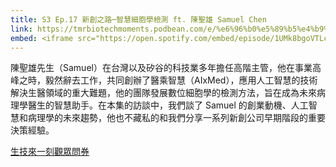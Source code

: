 ```yaml
---
title: S3 Ep.17 新創之路─智慧細胞學檢測 ft. 陳聖雄 Samuel Chen
link: https://tmrbiotechmoments.podbean.com/e/%e6%96%b0%e5%89%b5%e4%b9%8b%e8%b7%af%e2%94%80%e6%99%ba%e6%85%a7%e7%b4%b0%e8%83%9e%e5%ad%b8%e6%aa%a2%e6%b8%ac-ft%e9%99%b3%e8%81%96%e9%9b%84samuel-chen/
embed: <iframe src="https://open.spotify.com/embed/episode/1UMk8bgoVTLcBDcWhy1MLQ" width="100%" height="232" frameborder="0" allowtransparency="true" allow="encrypted-media"></iframe>
---
```


陳聖雄先生（Samuel）在台灣以及矽谷的科技業多年擔任高階主管，他在事業高峰之時，毅然辭去工作，共同創辦了醫乘智慧（AIxMed），應用人工智慧的技術解決生醫領域的重大難題，他的團隊發展數位細胞學的檢測方法，旨在成為未來病理學醫生的智慧助手。在本集的訪談中，我們談了 Samuel 的創業動機、人工智慧和病理學的未來趨勢，他也不藏私的和我們分享一系列新創公司早期階段的重要決策經驗。

[生技來一刻觀眾問券](https://forms.gle/1fNKfAGTCF2vyh8Y8)
